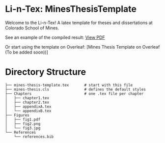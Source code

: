 # Li-n-Tex: MinesThesisTemplate
Welcome to the Li-n-Tex! A latex template for theses and dissertations at Colorado School of Mines.

See an example of the compiled result: [View PDF](https://docs.google.com/viewer?url=https://github.com/miligithub/MinesThesisTemplate/raw/master/mines-thesis-template.pdf)

Or start using the template on Overleaf: [Mines Thesis Template on Overleaf (To be added soon))]

# Directory Structure
```
├── mines-thesis-template.tex       # start with this file
├── mines-thesis.cls                # defines the default styles
├── Chapters                        # one .tex file per chapter
│   ├── chapter1.tex
│   ├── chapter2.tex
│   ├── appendixA.tex
│   └── appendixB.tex
├── Figures                      
│   ├── fig1.pdf
│   ├── fig2.png
│   └── fig3.jpg
└── References       
    └── references.bib

```
